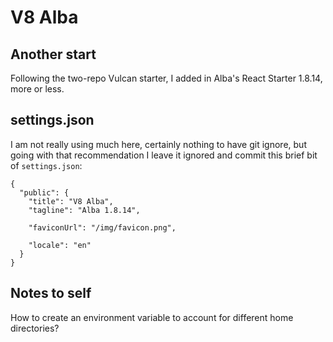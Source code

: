 # V8 Alba
## Another start

Following the two-repo Vulcan starter, I added in Alba's React Starter 1.8.14, more or less.

## settings.json

I am not really using much here, certainly nothing to have git ignore, but going with that recommendation I leave it ignored and commit this brief bit of `settings.json`:

```
{
  "public": {
    "title": "V8 Alba",
    "tagline": "Alba 1.8.14",

    "faviconUrl": "/img/favicon.png",

    "locale": "en"
  }
}
```
## Notes to self

How to create an environment variable to account for different home directories?
